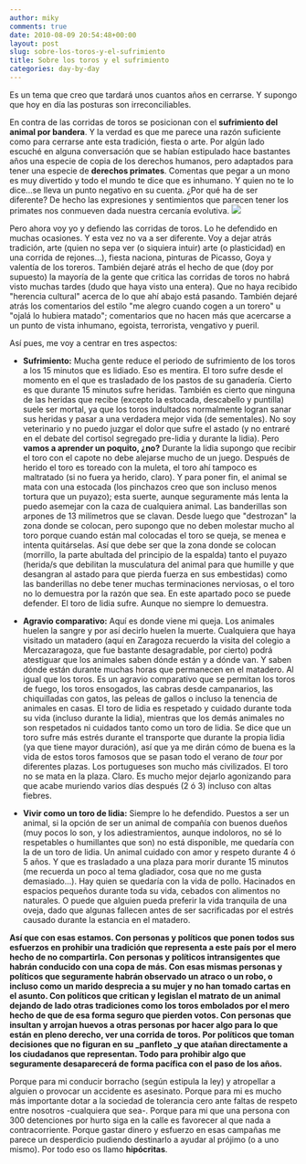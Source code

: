 ```yaml
---
author: miky
comments: true
date: 2010-08-09 20:54:48+00:00
layout: post
slug: sobre-los-toros-y-el-sufrimiento
title: Sobre los toros y el sufrimiento
categories: day-by-day
---
```


Es un tema que creo que tardará unos cuantos años en cerrarse. Y supongo que hoy en día las posturas son irreconciliables.

En contra de las corridas de toros se posicionan con el **sufrimiento del animal por bandera**. Y la verdad es que me parece una razón suficiente como para cerrarse ante esta tradición, fiesta o arte. Por algún lado escuché en alguna conversación que se habían estipulado hace bastantes años una especie de copia de los derechos humanos, pero adaptados para tener una especie de **derechos primates**. Comentas que pegar a un mono es muy divertido y todo el mundo te dice que es inhumano. Y quien no te lo dice...se lleva un punto negativo en su cuenta. ¿Por qué ha de ser diferente? De hecho las expresiones y sentimientos que parecen tener los primates nos conmueven dada nuestra cercanía evolutiva.
![](http://www.losarchivosdelatierra.com/storage/fotos/Chimps%20mourning.jpg?__SQUARESPACE_CACHEVERSION=1257255577090)

Pero ahora voy yo y defiendo las corridas de toros.
Lo he defendido en muchas ocasiones. Y esta vez no va a ser diferente. Voy a dejar atrás tradición, arte (quien no sepa ver (o siquiera intuir) arte (o plasticidad) en una corrida de rejones...), fiesta naciona, pinturas de Picasso, Goya y valentía de los toreros. También dejaré atrás el hecho de que (doy por supuesto) la mayoría de la gente que critica las corridas de toros no habrá visto muchas tardes (dudo que haya visto una entera). Que no haya recibido "herencia cultural" acerca de lo que ahí abajo está pasando. También dejaré atrás los comentarios del estilo "me alegro cuando cogen a un torero" u "ojalá lo hubiera matado"; comentarios que no hacen más que acercarse a un punto de vista inhumano, egoista, terrorista, vengativo y pueril.

Así pues, me voy a centrar en tres aspectos:


  * **Sufrimiento:** Mucha gente reduce el periodo de sufrimiento de los toros a los 15 minutos que es lidiado. Eso es mentira. El toro sufre desde el momento en el que es trasladado de los pastos de su ganadería. Cierto es que durante 15 minutos sufre heridas. También es cierto que ninguna de las heridas que recibe (excepto la estocada, descabello y puntilla) suele ser mortal, ya que los toros indultados normalmente logran sanar sus heridas y pasar a una verdadera mejor vida (de sementales). No soy veterinario y no puedo juzgar el dolor que sufre el astado (y no entraré en el debate del cortisol segregado pre-lidia y durante la lidia). Pero **vamos a aprender un poquito, ¿no?**
Durante la lidia supongo que recibir el toro con el capote no debe alejarse mucho de un juego. Después de herido el toro es toreado con la muleta, el toro ahí tampoco es maltratado (si no fuera ya herido, claro). Y para poner fin, el animal se mata con una estocada (los pinchazos creo que son incluso menos tortura que un puyazo); esta suerte, aunque seguramente más lenta la puedo asemejar con la caza de cualquiera animal. Las banderillas son arpones de 13 milímetros que se clavan. Desde luego que "destrozan" la zona donde se colocan, pero supongo que no deben molestar mucho al toro porque cuando están mal colocadas el toro se queja, se menea e intenta quitárselas. Así que debe ser que la zona donde se colocan (morrillo, la parte abultada del principio de la espalda) tanto el puyazo (herida/s que debilitan la musculatura del animal para que humille y que desangran al astado para que pierda fuerza en sus embestidas) como las banderillas no debe tener muchas terminaciones nerviosas, o el toro no lo demuestra por la razón que sea.
En este apartado poco se puede defender. El toro de lidia sufre. Aunque no siempre lo demuestra.


  * **Agravio comparativo:** Aquí es donde viene mi queja. Los animales huelen la sangre y por así decirlo huelen la muerte. Cualquiera que haya visitado un matadero (aquí en Zaragoza recuerdo la visita del colegio a Mercazaragoza, que fue bastante desagradable, por cierto) podrá atestiguar que los animales saben dónde están y a dónde van. Y saben dónde están durante muchas horas que permanecen en el matadero. Al igual que los toros.
Es un agravio comparativo que se permitan los toros de fuego, los toros ensogados, las cabras desde campanarios, las chiquilladas con gatos, las peleas de gallos o incluso la tenencia de animales en casas. El toro de lidia es respetado y cuidado durante toda su vida (incluso durante la lidia), mientras que los demás animales no son respetados ni cuidados tanto como un toro de lidia. Se dice que un toro sufre más estrés durante el transporte que durante la propia lidia (ya que tiene mayor duración), así que ya me dirán cómo de buena es la vida de estos toros famosos que se pasan todo el verano de _tour_ por diferentes plazas.
Los portugueses son mucho más civilizados. El toro no se mata en la plaza. Claro. Es mucho mejor dejarlo agonizando para que acabe muriendo varios días después (2 ó 3) incluso con altas fiebres.


  * **Vivir como un toro de lidia:** Siempre lo he defendido. Puestos a ser un animal, si la opción de ser un animal de compañía con buenos dueños (muy pocos lo son, y los adiestramientos, aunque indoloros, no sé lo respetables o humillantes que son) no está disponible, me quedaría con la de un toro de lidia. Un animal cuidado con amor y respeto durante 4 ó 5 años. Y que es trasladado a una plaza para morir durante 15 minutos (me recuerda un poco al tema gladiador, cosa que no me gusta demasiado...). Hay quien se quedaría con la vida de pollo. Hacinados en espacios pequeños durante toda su vida, cebados con alimentos no naturales. O puede que alguien pueda preferir la vida tranquila de una oveja, dado que algunas fallecen antes de ser sacrificadas por el estrés causado durante la estancia en el matadero.


**Así que con esas estamos. Con personas y políticos que ponen todos sus esfuerzos en prohibir una tradición que representa a este país por el mero hecho de no compartirla. Con personas y políticos intransigentes que habrán conducido con una copa de más. Con esas mismas personas y políticos que seguramente habrán observado un atraco o un robo, o incluso como un marido desprecia a su mujer y no han tomado cartas en el asunto. Con políticos que critican y legislan el matrato de un animal dejando de lado otras tradiciones como los toros embolados por el mero hecho de que de esa forma seguro que pierden votos. Con personas que insultan y arrojan huevos a otras personas por hacer algo para lo que están en pleno derecho, ver una corrida de toros. Por políticos que toman decisiones que no figuran en su _panfleto _y que atañan directamente a los ciudadanos que representan. Todo para prohibir algo que seguramente desaparecerá de forma pacífica con el paso de los años.**

Porque para mi conducir borracho (según estipula la ley) y atropellar a alguien o provocar un accidente es asesinato. Porque para mi es mucho más importante dotar a la sociedad de tolerancia cero ante faltas de respeto entre nosotros -cualquiera que sea-. Porque para mi que una persona con 300 detenciones por hurto siga en la calle es favorecer al que nada a contracorriente. Porque gastar dinero y esfuerzo en esas campañas me parece un desperdicio pudiendo destinarlo a ayudar al prójimo (o a uno mismo). Por todo eso os llamo **hipócritas**.
